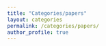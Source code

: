 ```yaml
---
title: "Categories/papers"
layout: categories
permalink: /categories/papers/
author_profile: true
---
```

